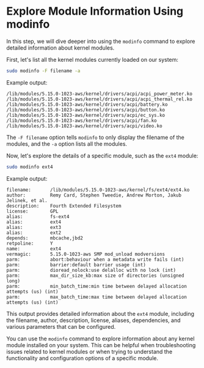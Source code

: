 # Explore Module Information Using modinfo

In this step, we will dive deeper into using the `modinfo` command to explore detailed information about kernel modules.

First, let's list all the kernel modules currently loaded on our system:

```bash
sudo modinfo -F filename -a
```

Example output:

```
/lib/modules/5.15.0-1023-aws/kernel/drivers/acpi/acpi_power_meter.ko
/lib/modules/5.15.0-1023-aws/kernel/drivers/acpi/acpi_thermal_rel.ko
/lib/modules/5.15.0-1023-aws/kernel/drivers/acpi/battery.ko
/lib/modules/5.15.0-1023-aws/kernel/drivers/acpi/button.ko
/lib/modules/5.15.0-1023-aws/kernel/drivers/acpi/ec_sys.ko
/lib/modules/5.15.0-1023-aws/kernel/drivers/acpi/fan.ko
/lib/modules/5.15.0-1023-aws/kernel/drivers/acpi/video.ko
```

The `-F filename` option tells `modinfo` to only display the filename of the modules, and the `-a` option lists all the modules.

Now, let's explore the details of a specific module, such as the `ext4` module:

```bash
sudo modinfo ext4
```

Example output:

```
filename:       /lib/modules/5.15.0-1023-aws/kernel/fs/ext4/ext4.ko
author:         Remy Card, Stephen Tweedie, Andrew Morton, Jakub Jelinek, et al.
description:    Fourth Extended Filesystem
license:        GPL
alias:          fs-ext4
alias:          ext4
alias:          ext3
alias:          ext2
depends:        mbcache,jbd2
retpoline:      Y
name:           ext4
vermagic:       5.15.0-1023-aws SMP mod_unload modversions
parm:           abort:behaviour when a metadata write fails (int)
parm:           barrier:default barrier usage (int)
parm:           dioread_nolock:use delalloc with no lock (int)
parm:           max_dir_size_kb:max size of directories (unsigned long)
parm:           min_batch_time:min time between delayed allocation attempts (us) (int)
parm:           max_batch_time:max time between delayed allocation attempts (us) (int)
```

This output provides detailed information about the `ext4` module, including the filename, author, description, license, aliases, dependencies, and various parameters that can be configured.

You can use the `modinfo` command to explore information about any kernel module installed on your system. This can be helpful when troubleshooting issues related to kernel modules or when trying to understand the functionality and configuration options of a specific module.
